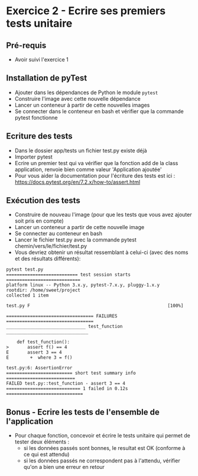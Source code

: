 # Exercice 2 - Ecrire ses premiers tests unitaire

## Pré-requis

* Avoir suivi l'exercice 1

## Installation de pyTest

* Ajouter dans les dépendances de Python le module `pytest`
* Construire l'image avec cette nouvelle dépendance
* Lancer un conteneur à partir de cette nouvelles images
* Se connecter dans le conteneur en bash et vérifier que la commande pytest fonctionne

## Ecriture des tests

* Dans le dossier app/tests un fichier test.py existe déjà
* Importer pytest
* Ecrire un premier test qui va vérifier que la fonction add de la class application, renvoie bien comme valeur 'Application ajoutée' 
* Pour vous aider la documentation pour l'écriture des tests est ici : https://docs.pytest.org/en/7.2.x/how-to/assert.html 

## Exécution des tests

* Construire de nouveau l'image (pour que les tests que vous avez ajouter soit pris en compte)
* Lancer un conteneur a partir de cette nouvelle image
* Se connecter au conteneur en bash
* Lancer le fichier test.py avec la commande pytest chemin/vers/le/fichier/test.py
* Vous devriez obtenir un résultat ressemblant à celui-ci (avec des noms et des résultats différents):
```
pytest test.py
=========================== test session starts ============================
platform linux -- Python 3.x.y, pytest-7.x.y, pluggy-1.x.y
rootdir: /home/sweet/project
collected 1 item

test.py F                                                    [100%]

================================= FAILURES =================================
______________________________ test_function _______________________________

    def test_function():
>       assert f() == 4
E       assert 3 == 4
E        +  where 3 = f()

test.py:6: AssertionError
========================= short test summary info ==========================
FAILED test.py::test_function - assert 3 == 4
============================ 1 failed in 0.12s =============================
```

## Bonus - Ecrire les tests de l'ensemble de l'application

* Pour chaque fonction, concevoir et écrire le tests unitaire qui permet de tester deux éléments :
    * si les données passés sont bonnes, le resultat est OK (conforme à ce qui est attendu)
    * si les données passés ne correspondent pas à l'attendu, vérifier qu'on a bien une erreur en retour